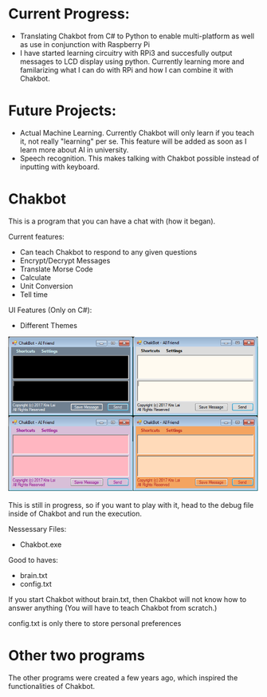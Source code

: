 # Current Progress:
- Translating Chakbot from C# to Python to enable multi-platform as well as use in conjunction with Raspberry Pi
- I have started learning circuitry with RPi3 and succesfully output messages to LCD display using python. Currently learning more and familarizing what I can do with RPi and how I can combine it with Chakbot.

# Future Projects:
- Actual Machine Learning. Currently Chakbot will only learn if you teach it, not really "learning" per se. This feature will be added as soon as I learn more about AI in university.
- Speech recognition. This makes talking with Chakbot possible instead of inputting with keyboard. 

# Chakbot
This is a program that you can have a chat with (how it began).

Current features:
- Can teach Chakbot to respond to any given questions
- Encrypt/Decrypt Messages
- Translate Morse Code
- Calculate
- Unit Conversion
- Tell time

UI Features (Only on C#):
- Different Themes

![Chakbot: Machine learning in C#](https://github.com/kriskirla/AllProjects/blob/master/chakbot.PNG)

This is still in progress, so if you want to play with it, head to the debug file inside of Chakbot and run the execution.

Nessessary Files:
- Chakbot.exe

Good to haves:
- brain.txt
- config.txt

If you start Chakbot without brain.txt, then Chakbot will not know how to answer anything (You will have to teach Chakbot from scratch.)

config.txt is only there to store personal preferences

# Other two programs
The other programs were created a few years ago, which inspired the functionalities of Chakbot.
